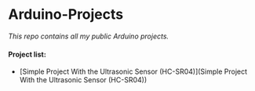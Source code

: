 # Arduino-Projects
_This repo contains all my public Arduino projects._



#### Project list:

- [Simple Project With the Ultrasonic Sensor (HC-SR04)](Simple Project With the Ultrasonic Sensor (HC-SR04))

